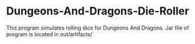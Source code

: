 # Dungeons-And-Dragons-Die-Roller
This program simulates rolling dice for Dungeons And Dragons. Jar file of program is located in out/artifacts/
